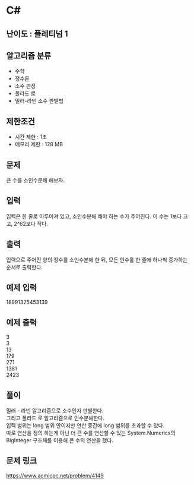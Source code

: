 # C#

## 난이도 : 플레티넘 1

## 알고리즘 분류
  - 수학
  - 정수론
  - 소수 판정
  - 폴라드 로
  - 밀러-라빈 소수 판별법

## 제한조건
  - 시간 제한 : 1초
  - 메모리 제한 : 128 MB

## 문제
큰 수를 소인수분해 해보자.<br/>

## 입력
입력은 한 줄로 이루어져 있고, 소인수분해 해야 하는 수가 주어진다. 이 수는 1보다 크고, 2^62보다 작다.<br/>

## 출력
입력으로 주어진 양의 정수를 소인수분해 한 뒤, 모든 인수를 한 줄에 하나씩 증가하는 순서로 출력한다.<br/>


## 예제 입력
18991325453139<br/>


## 예제 출력
3<br/>
3<br/>
13<br/>
179<br/>
271<br/>
1381<br/>
2423<br/>


## 풀이
밀러 - 라빈 알고리즘으로 소수인지 판별한다.<br/>
그리고 폴라드 로 알고리즘으로 인수분해한다.<br/>
입력 범위는 long 범위 안이지만 연산 중간에 long 범위를 초과할 수 있다.<br/>
따로 연산을 정의 하는게 아닌 더 큰 수를 연산할 수 있는 System.Numerics의 BigInteger 구조체를 이용해 큰 수의 연산을 했다.<br/>


## 문제 링크
https://www.acmicpc.net/problem/4149
